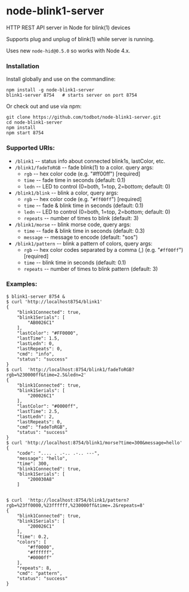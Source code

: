 # node-blink1-server
HTTP REST API server in Node for blink(1) devices

Supports plug and unplug of blink(1) while server is running.

Uses new `node-hid@0.5.0` so works with Node 4.x.

### Installation

Install globally and use on the commandline:
```
npm install -g node-blink1-server
blink1-server 8754   # starts server on port 8754
```

Or check out and use via npm:
```
git clone https://github.com/todbot/node-blink1-server.git
cd node-blink1-server
npm install
npm start 8754
```

### Supported URIs:
- `/blink1`  -- status info about connected blink1s, lastColor, etc.
- `/blink1/fadeToRGB` -- fade blink(1) to a color. query args:
    - `rgb` -- hex color code (e.g. "#ff00ff") [required]
    - `time` -- fade time in seconds (default: 0.1)
    - `ledn` -- LED to control (0=both, 1=top, 2=bottom; default: 0)
- `/blink1/blink` -- blink a color, query args:
    - `rgb` -- hex color code (e.g. "`#ff00ff`") [required]
    - `time` -- fade & blink time in seconds (default: 0.1)
    - `ledn` -- LED to control (0=both, 1=top, 2=bottom; default: 0)
    - `repeats` -- number of times to blink (default: 3)
- `/blink1/morse` -- blink morse code, query args:
    - `time` -- fade & blink time in seconds (default: 0.3)
    - `message` -- message to encode (default: "sos")
- `/blink1/pattern` -- blink a pattern of colors, query args:
    - `rgb` -- hex color codes separated by a comma (,) (e.g. "`#ff00ff`") [required]
    - `time` -- blink time in seconds (default: 0.1)
    - `repeats` -- number of times to blink pattern (default: 3)

### Examples:
```
$ blink1-server 8754 &
$ curl 'http://localhost8754/blink1'
{
    "blink1Connected": true,
    "blink1Serials": [
        "AB0026C1"
    ],
    "lastColor": "#FF0000",
    "lastTime": 1.5,
    "lastLedn": 0,
    "lastRepeats": 0,
    "cmd": "info",
    "status": "success"
}
$ curl  'http://localhost:8754/blink1/fadeToRGB?rgb=%230000ff&time=2.5&ledn=2'
{
    "blink1Connected": true,
    "blink1Serials": [
        "200026C1"
    ],
    "lastColor": "#0000ff",
    "lastTime": 2.5,
    "lastLedn": 2,
    "lastRepeats": 0,
    "cmd": "fadeToRGB",
    "status": "success"
}
$ curl 'http://localhost:8754/blink1/morse?time=300&message=hello'
{
    "code": ".... . .-.. .-.. ---",
    "message": "hello",
    "time": 300,
    "blink1Connected": true,
    "blink1Serials": [
        "200030A8"
    ]


$ curl  'http://localhost:8754/blink1/pattern?rgb=%23ff0000,%23ffffff,%230000ff&time=.2&repeats=8'
{
    "blink1Connected": true,
    "blink1Serials": [
        "200026C1"
    ],
    "time": 0.2,
    "colors": [
        "#ff0000",
        "#ffffff",
        "#0000ff"
    ],
    "repeats": 8,
    "cmd": "pattern",
    "status": "success"
}
```
